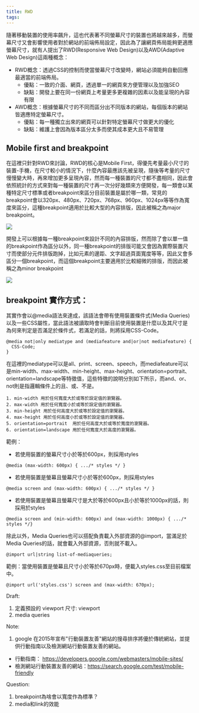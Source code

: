 ```yaml
---
title: RWD
tags:
---
```




隨著移動裝置的使用率飆升，這也代表著不同螢幕尺寸的裝置也將越來越多，而螢幕尺寸又會影響使用者對於網站的前端佈局設定，因此為了讓網頁佈局能夠更適應螢幕尺寸，就有人提出了RWD(Responsive Web Design)以及AWD(Adaptive Web Design)這兩種概念：


- RWD概念：透過CSS的控制而使當螢幕尺寸改變時，網站必須能夠自動回應最適當的前端佈局。
	- 優點：一致的介面、網頁，透過單一的網頁來方便管理以及加強SEO
	- 缺點：開發上要在同一份網頁上考量更多更複雜的因素以及能呈現的內容有限
- AWD概念：根據螢幕尺寸的不同而區分出不同版本的網站，每個版本的網站皆適應特定螢幕尺寸。
	- 優點：每一種獨立出來的網頁可以針對特定螢幕尺寸做更大的優化
	- 缺點：維護上會因為版本區分太多而使其成本更大且不易管理

## Mobile first and breakpoint

在這裡只針對RWD來討論，RWD的核心是Mobile First，得優先考量最小尺寸的裝置-手機，在尺寸較小的情況下，什麼內容最應該先被呈現，隨後等考量的尺寸慢慢變大時，再來增加更多呈現內容，然而每一種裝置的尺寸都不盡相同，因此會依照統計的方式來對每一種裝置的尺寸再一次分好幾類來方便開發，每一類會以某種特定尺寸標準或者breakpoint來區分目前裝置是屬於哪一類，常見的breakpoint會以320px、480px、720px、768px、960px、1024px等等作為寬度來區分，這種breakpoint適用於比較大型的內容排版，因此被稱之為major breakpoint。

![](https://res.cloudinary.com/dqfxgtyoi/image/upload/v1629897360/blog/rwd/majorBreakPoint_euitnt.png)

開發上可以根據每一種breakpoint來設計不同的內容排版，然而除了會以單一值的breakpoint作為區分以外，同一種breakpoint的排版可能又會因為實際裝置尺寸而使部分元件排版跑掉，比如元素的邊距、文字超過頁面寬度等等，因此又會多區分一個breakpoint，而這個breakpoint主要適用於比較細微的排版，而因此被稱之為minor breakpoint

![](https://res.cloudinary.com/dqfxgtyoi/image/upload/v1629897366/blog/rwd/minorAndMajorBreakPoint_lg8fps.png)

## breakpoint 實作方式：

其實作會以@media語法來達成，該語法會帶有使用裝置條件式(Media Queries)以及一些CSS屬性，當此語法被讀取時會判斷目前使用裝置是什麼以及其尺寸是為何來判定是否滿足於條件式，若滿足的話，則將採用CSS-Code。
```
@media not|only mediatype and (mediafeature and|or|not mediafeature) {
  CSS-Code;
}
```

在這裡的mediatype可以是all、print、screen、speech，而mediafeature可以是min-width、max-width、min-height、max-height、orientation=portrait、orientation=landscape等特徵值，這些特徵的說明分別如下所示，而and、or、not則是指邏輯條件上的且、或、不是。

```
1. min-width 用於任何寬度大於或等於設定值的瀏覽器。
2. max-width 用於任何寬度小於或等於設定值的瀏覽器。
3. min-height 用於任何高度大於或等於設定值的瀏覽器。
4. max-height 用於任何高度小於或等於設定值的瀏覽器。
5. orientation=portrait  用於任何高度大於或等於寬度的瀏覽器。
6. orientation=landscape 用於任何寬度大於高度的瀏覽器。
```

範例：
- 若使用裝置的螢幕尺寸小於等於600px，則採用styles
```
@media (max-width: 600px) { .../* styles */ }
```
- 若使用裝置是螢幕且螢幕尺寸小於等於600px，則採用styles
```
@media screen and (max-width: 600px) { .../* styles */ }
```

- 若使用裝置是螢幕且螢幕尺寸是大於等於600px且小於等於1000px的話，則採用於styles
```
@media screen and (min-width: 600px) and (max-width: 1000px) { .../* styles */}
```

除此以外，Media Queries也可以搭配負責載入外部資源的@import，當滿足於Media Queries的話，就會載入外部資源，否則就不載入。

```
@import url|string list-of-mediaqueries;
```

範例：當使用裝置是螢幕且尺寸小於等於670px時，便載入styles.css至目前檔案中。

```
@import url('styles.css') screen and (max-width: 670px);
```


Draft:
1. 定義預設的 viewport 尺寸: viewport
2. media queries



Note:
1. google 在2015年宣布"行動裝置友善"網站的搜尋排序將優於傳統網站，並提供行動指南以及檢測網站行動裝置友善的網站。
- 行動指南： https://developers.google.com/webmasters/mobile-sites/
- 檢測網站行動裝置友善的網站：https://search.google.com/test/mobile-friendly

Question:
1. breakpoint為啥會以寬度作為標準？
2. media和link的效能
